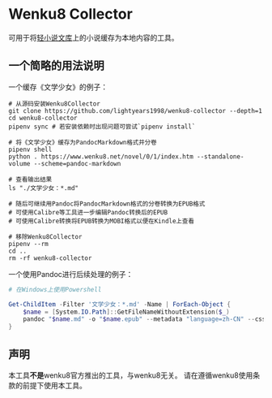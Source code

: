 # Wenku8 Collector

可用于将[轻小说文库](https://www.wenku8.net/)上的小说缓存为本地内容的工具。

## 一个简略的用法说明

一个缓存《文学少女》的例子：

```shell script
# 从源码安装Wenku8Collector
git clone https://github.com/lightyears1998/wenku8-collector --depth=1
cd wenku8-collector
pipenv sync # 若安装依赖时出现问题可尝试`pipenv install`

# 将《文学少女》缓存为PandocMarkdown格式并分卷
pipenv shell
python . https://www.wenku8.net/novel/0/1/index.htm --standalone-volume --scheme=pandoc-markdown

# 查看输出结果
ls "./文学少女：*.md"

# 随后可继续用Pandoc将PandocMarkdown格式的分卷转换为EPUB格式
# 可使用Calibre等工具进一步编辑Pandoc转换后的EPUB
# 可使用Calibre转换将EPUB转换为MOBI格式以便在Kindle上查看

# 移除Wenku8Collector
pipenv --rm
cd ..
rm -rf wenku8-collector
```

一个使用Pandoc进行后续处理的例子：

```powershell
# 在Windows上使用Powershell

Get-ChildItem -Filter '文学少女：*.md' -Name | ForEach-Object {
    $name = [System.IO.Path]::GetFileNameWithoutExtension($_)
    pandoc "$name.md" -o "$name.epub" --metadata "language=zh-CN" --css "extra/zh-CN.css"
}
```

## 声明

本工具**不是**wenku8官方推出的工具，与wenku8无关。
请在遵循wenku8使用条款的前提下使用本工具。
